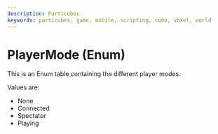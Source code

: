 ```yaml
---
description: Particubes
keywords: particubes, game, mobile, scripting, cube, voxel, world
---
```


# PlayerMode (Enum)

This is an Enum table containing the different player modes.
	
Values are:
- None
- Connected
- Spectator
- Playing